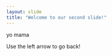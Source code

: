 ```yaml
---
layout: slide
title: "Welcome to our second slide!"
---
```

yo mama

Use the left arrow to go back!

